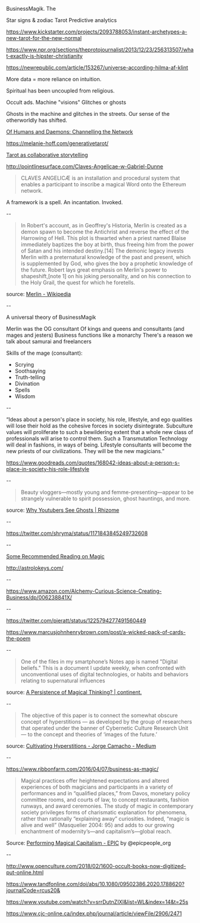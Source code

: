 ---
---

BusinessMagik. The 

Star signs & zodiac
Tarot
Predictive analytics

https://www.kickstarter.com/projects/2093788053/instant-archetypes-a-new-tarot-for-the-new-normal

https://www.npr.org/sections/theprotojournalist/2013/12/23/256313507/what-exactly-is-hipster-christianity

https://newrepublic.com/article/153267/universe-according-hilma-af-klint

More data = more reliance on intuition.

Spiritual has been uncoupled from religious.

Occult ads.
Machine "visions"
Glitches or ghosts

Ghosts in the machine and glitches in the streets. Our sense of the otherworldly has shifted.

[Of Humans and Daemons: Channelling the Network](https://matildepark.ca/2019/04/Beyond-Wired)

<https://melanie-hoff.com/generativetarot/>

[Tarot as collaborative storytelling](http://word-game-workshop.decontextualize.com/tarot/)

<http://pointlinesurface.com/Claves-Angelicae-w-Gabriel-Dunne>

>CLAVES ANGELICÆ is an installation and procedural system that enables a participant to inscribe a
magical Word onto the Ethereum network.

A framework is a spell. An incantation. Invoked. 

--

>In Robert's account, as in Geoffrey's Historia, Merlin is created as a demon spawn to become the Antichrist and reverse the effect of the Harrowing of Hell. This plot is thwarted when a priest named Blaise immediately baptizes the boy at birth, thus freeing him from the power of Satan and his intended destiny.[14] The demonic legacy invests Merlin with a preternatural knowledge of the past and present, which is supplemented by God, who gives the boy a prophetic knowledge of the future. Robert lays great emphasis on Merlin's power to shapeshift,[note 1] on his joking personality, and on his connection to the Holy Grail, the quest for which he foretells.

source: [Merlin - Wikipedia](https://en.wikipedia.org/wiki/Merlin)

--

A universal theory of BusinessMagik

Merlin was the OG consultant
Of kings and queens and consultants (and mages and jesters)
Business functions like a monarchy
There's a reason we talk about samurai and freelancers

Skills of the mage (consultant):
- Scrying
- Soothsaying
- Truth-telling
- Divination
- Spells
- Wisdom

--

“Ideas about a person's place in society, his role, lifestyle, and ego qualities will lose their hold as the cohesive forces in society disintegrate. Subculture values will proliferate to such a bewildering extent that a whole new class of professionals will arise to control them. Such a Transmutation Technology will deal in fashions, in ways of being. Lifestyle consultants will become the new priests of our civilizations. They will be the new magicians.”

<https://www.goodreads.com/quotes/168042-ideas-about-a-person-s-place-in-society-his-role-lifestyle>

--

>Beauty vloggers—mostly young and femme-presenting—appear to be strangely vulnerable to spirit possession, ghost hauntings, and more. 

source: [Why Youtubers See Ghosts | Rhizome](https://rhizome.org/editorial/2019/jul/05/why-youtubers-see-ghosts/)

--

<https://twitter.com/shryma/status/1171843845249732608>

--

[Some Recommended Reading on Magic](http://lifewinning.com/magic/bibliography/)

<http://astrolokeys.com/>

--

<https://www.amazon.com/Alchemy-Curious-Science-Creating-Business/dp/006238841X/>

--

<https://twitter.com/pieratt/status/1225794277491560449>

<https://www.marcusjohnhenrybrown.com/post/a-wicked-pack-of-cards-the-poem>

--

>One of the files in my smartphone’s Notes app is named "Digital beliefs." This is a document I update weekly, when confronted with unconventional uses of digital technologies, or habits and behaviors relating to supernatural influences

source: [A Persistence of Magical Thinking? | continent.](http://continentcontinent.cc/index.php/continent/article/view/332)

--

>The objective of this paper is to connect the somewhat obscure concept of hyperstitions — as developed by the group of researchers that operated under the banner of Cybernetic Culture Research Unit — to the concept and theories of ‘images of the future.’

source: [Cultivating Hyperstitions - Jorge Camacho - Medium](https://medium.com/@j_camachor/cultivating-hyperstitions-8a6553c2706a)

--

<https://www.ribbonfarm.com/2016/04/07/business-as-magic/>

> Magical practices offer heightened expectations and altered experiences of both magicians and participants in a variety of performances and in “qualified places,” from Davos, monetary policy committee rooms, and courts of law, to concept restaurants, fashion runways, and award ceremonies. The study of magic in contemporary society privileges forms of charismatic explanation for phenomena, rather than rationally “explaining away” curiosities. Indeed, “magic is alive and well” (Masquelier 2004: 95) and adds to our growing enchantment of modernity’s—and capitalism’s—global reach.

Source: [Performing Magical Capitalism - EPIC](https://www.epicpeople.org/performing-magical-capitalism/) by @epicpeople\_org

--

http://www.openculture.com/2018/02/1600-occult-books-now-digitized-put-online.html

https://www.tandfonline.com/doi/abs/10.1080/09502386.2020.1788620?journalCode=rcus20&

https://www.youtube.com/watch?v=srrDutnZIXI&list=WL&index=14&t=25s

https://www.cjc-online.ca/index.php/journal/article/viewFile/2906/2471